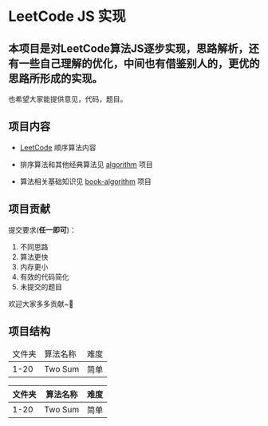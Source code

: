 # LeetCode JS 实现
本项目是对LeetCode算法JS逐步实现，思路解析，还有一些自己理解的优化，中间也有借鉴别人的，更优的思路所形成的实现。
---
也希望大家能提供意见，代码，题目。

## 项目内容

* [LeetCode](https://github.com/ch-zgh-1993/leetcode-javascript) 顺序算法内容

* 排序算法和其他经典算法见 [algorithm](https://github.com/ch-zgh-1993/algorithm) 项目

* 算法相关基础知识见 [book-algorithm](https://github.com/ch-zgh-1993/book-algorithm) 项目

## 项目贡献
提交要求(**任一即可**)：

1. 不同思路
2. 算法更快
3. 内存更小
4. 有效的代码简化
5. 未提交的题目

欢迎大家多多贡献~:beer:

## 项目结构
<table>
  <thead>
    <tr>
      <td> 文件夹 </td>
      <td> 算法名称 </td>
      <td> 难度 </td>
    </tr>
  </thead>
  <tbody>
    <tr>
      <td> 1-20 </td>
      <td> Two Sum </td>
      <td> 简单 </td>
    </tr>
  </tbody>
</table>

| 文件夹 | 算法名称 | 难度 |
| -----  | ------  |----- |
| 1-20   | Two Sum | 简单 |
